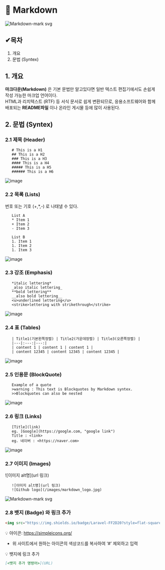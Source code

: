 # 💫 Markdown
![Markdown-mark svg](https://user-images.githubusercontent.com/118426836/202700027-0e732f94-45b9-421d-a803-81bbf4a96cd9.png)

## ✔목차
 1. 개요
 2. 문법 (Syntex)  
  
  
## 1. 개요
**마크다운(Markdown)** 은 기본 문법만 알고있다면 일반 텍스트 편집기에서도 손쉽게 작성 가능한 마크업 언어이다.  
HTML과 리치텍스트 (RTF) 등 서식 문서로 쉽게 변환되므로, 응용소프트웨어와 함께 배포되는 **README파일** 이나 온라인 게시물 등에 많이 사용된다.  
  
## 2. 문법 (Syntex)

### 2.1 제목 (Header)
```
   # This is a H1
   ## This is a H2
   ### This is a H3
   #### This is a H4
   ##### This is a H5
   ###### This is a H6
```  
![image](https://user-images.githubusercontent.com/118426836/202711021-ea05e2ff-7c35-4eee-a968-92cadeb27ea8.png)  
  
### 2.2 목록 (Lists)
번호 또는 기호 (+,*,-) 로 나태낼 수 있다.
```
   List A
   * Item 1 
   + Item 2
   - Item 3 

   List B 
   1. Item 1 
   1. Item 2 
   1. Item 3 
```  
![image](https://user-images.githubusercontent.com/118426836/202720508-ec3086a3-f2b8-4d66-8f41-d4edd8ecba9b.png)  
   
### 2.3 강조 (Emphasis)
``` 
   *italic lettering*  
   _also italic lettering_  
   **bold lettering**   
   __also bold lettering__  
   <u>underlined lettering</u>  
   <strike>lettering with strikethrough</strike>  
```  
![image](https://user-images.githubusercontent.com/118426836/202718461-03be8394-b666-43d2-bd72-7062c9826bc1.png)  
  
### 2.4 표 (Tables)
```
   | Title1(기본왼쪽정렬) | Title2(가운데정렬) | Title3(오른쪽정렬) |
   |---|:---:|---:|
   | content 1 | content 1 | content 1 |
   | content 12345 | content 12345 | content 12345 |
```  
![image](https://user-images.githubusercontent.com/118426836/202719533-dc52f774-0391-4037-a94d-2501fb48c14b.png)     
   
### 2.5 인용문 (BlockQuote)
```
   Example of a quote
   >warning : This text is Blockquotes by Markdown syntex.
   >>Blockquotes can also be nested
```  
![image](https://user-images.githubusercontent.com/118426836/202715859-b332acd8-2e0b-410b-8e16-4d754a067a14.png)  
  
### 2.6 링크 (Links)
```
   [Title](link)
   eg. [Google](https://google.com, "google link")  
   Title : <link>
   eg. 네이버 : <https://naver.com>
```
![image](https://user-images.githubusercontent.com/118426836/202719360-61a904a1-71f6-4e3b-9c6f-e6f356a0920f.png)  
  
### 2.7 이미지 (Images)
![이미지 alt명](url 링크) 
```
   ![이미지 alt명](url 링크) 
   ![Github logo](/images/markdown_logo.jpg)
```
![Markdown-mark svg](https://user-images.githubusercontent.com/118426836/202719142-e28c3e69-c611-442d-9da2-c7c37ddfa34c.png)  
  
### 2.8 뱃지 (Badge) 와 링크 추가

```markdown
<img src="https://img.shields.io/badge/Laravel-FF2D20?style=flat-square&logo=Laravel&logoColor=white">
```


💡 아이콘: <https://simpleicons.org/>


- 위 사이트에서 원하는 아이콘의 색상코드를 복사하여 ‘#’ 제외하고 입력


💡 뱃지에 링크 추가


```markdown
[<뱃지 추가 명령어>](URL)
```
  
